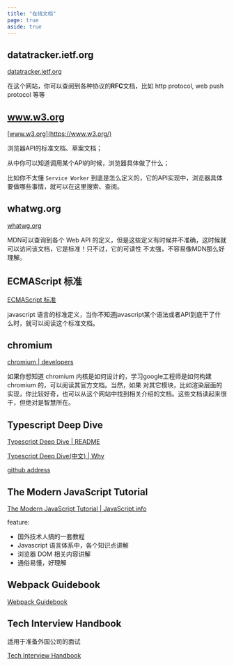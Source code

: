```yaml
---
title: "在线文档"
page: true
aside: true
---
```


## datatracker.ietf.org
[datatracker.ietf.org](https://datatracker.ietf.org/doc/html/draft-ietf-webpush-protocol)

在这个网站，你可以查阅到各种协议的**RFC**文档，比如 http protocol, web push protocol 等等

## www.w3.org
[www.w3.org](https://www.w3.org/)

浏览器API的标准文档、草案文档；

从中你可以知道调用某个API的时候，浏览器具体做了什么；

比如你不太懂 `Service Worker` 到底是怎么定义的，它的API实现中，浏览器具体要做哪些事情，就可以在这里搜索、查阅。

## whatwg.org
[whatwg.org](https://whatwg.org/)

MDN可以查询到各个 Web API 的定义，但是这些定义有时候并不准确，这时候就可以访问该文档，它是标准！只不过，它的可读性
不太强，不容易像MDN那么好理解。

## ECMAScript 标准
[ECMAScript 标准](https://tc39.es/ecma262/#sec-hostcalljobcallback)

javascript 语言的标准定义，当你不知道javascript某个语法或者API到底干了什么时，就可以阅读这个标准文档。


## chromium
[chromium | developers](https://www.chromium.org/developers/design-documents/multi-process-architecture/)

如果你想知道 chromium 内核是如何设计的，学习google工程师是如何构建 chromium 的，可以阅读其官方文档。当然，如果
对其它模块，比如渲染层面的实现，你比较好奇，也可以从这个网站中找到相关介绍的文档。这些文档读起来很干，但绝对是智慧所在。

## Typescript Deep Dive

[Typescript Deep Dive | README](https://basarat.gitbook.io/typescript/)

[Typescript Deep Dive(中文) | Why](https://jkchao.github.io/typescript-book-chinese/#why)

[github address](https://github.com/basarat/typescript-book/)

## The Modern JavaScript Tutorial

[The Modern JavaScript Tutorial | JavaScript.info](https://javascript.info/)

feature:

- 国外技术人搞的一套教程
- Javascript 语言体系中，各个知识点讲解
- 浏览器 DOM 相关内容讲解
- 通俗易懂，好理解

## Webpack Guidebook

[Webpack Guidebook](https://tsejx.github.io/webpack-guidebook/)

## Tech Interview Handbook

适用于准备外国公司的面试

[Tech Interview Handbook](https://www.techinterviewhandbook.org/software-engineering-interview-guide/)
